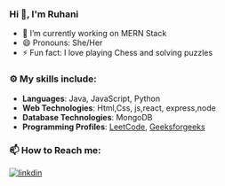 ### Hi 👋, I'm Ruhani 

- 🔭 I’m currently working on MERN Stack
- 😄 Pronouns: She/Her
- ⚡ Fun fact: I love playing Chess and solving puzzles
### ⚙️ My skills include:
- **Languages**: Java, JavaScript, Python
- **Web Technologies**: Html,Css, js,react, express,node
- **Database Technologies**: MongoDB
- **Programming Profiles**: [LeetCode](https://leetcode.com/ruhani10/), [Geeksforgeeks](https://auth.geeksforgeeks.org/user/ruhanim6wzn)

### 📫 How to Reach me:
[![linkdin](https://camo.githubusercontent.com/1d801b8d8c5a1c423a1e7aac90d98e05b152df938baff951b05871c731336353/68747470733a2f2f696d672e69636f6e73382e636f6d2f636c6f7564732f3130302f3030303030302f6c696e6b6564696e2e706e67)](https://www.linkedin.com/in/ruhani-makhija-729541191/)



<!--
**RuhaniMakhija/RuhaniMakhija** is a ✨ _special_ ✨ repository because its `README.md` (this file) appears on your GitHub profile.

Here are some ideas to get you started:

- 🔭 I’m currently working on ...
- 🌱 I’m currently learning ...
- 👯 I’m looking to collaborate on ...
- 🤔 I’m looking for help with ...
- 💬 Ask me about ...
- 📫 How to reach me: ...
- 😄 Pronouns: ...
- ⚡ Fun fact: ...
-->
